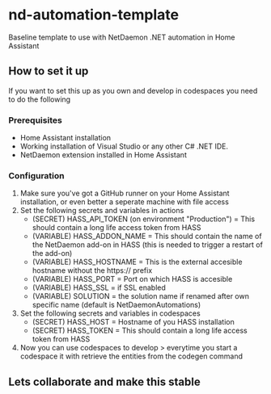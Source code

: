 # nd-automation-template
Baseline template to use with NetDaemon .NET automation in Home Assistant

## How to set it up
If you want to set this up as you own and develop in codespaces you need to do the following
### Prerequisites
- Home Assistant installation
- Working installation of Visual Studio or any other C# .NET IDE.
- NetDaemon extension installed in Home Assistant


### Configuration
1. Make sure you've got a GitHub runner on your Home Assistant installation, or even better a seperate machine with file access
2. Set the following secrets and variables in actions
   - (SECRET) HASS_API_TOKEN (on environment "Production") = This should contain a long life access token from HASS
   - (VARIABLE) HASS_ADDON_NAME = This should contain the name of the NetDaemon add-on in HASS (this is needed to trigger a restart of the add-on)
   - (VARIABLE) HASS_HOSTNAME = This is the external accesible hostname without the https:// prefix
   - (VARIABLE) HASS_PORT = Port on which HASS is accesible
   - (VARIABLE) HASS_SSL = if SSL enabled
   - (VARIABLE) SOLUTION = the solution name if renamed after own specific name (default is NetDaemonAutomations)
3. Set the following secrets and variables in codespaces
   - (SECRET) HASS_HOST = Hostname of you HASS installation
   - (SECRET) HASS_TOKEN = This should contain a long life access token from HASS
4. Now you can use codespaces to develop > everytime you start a codespace it with retrieve the entities from the codegen command

## Lets collaborate and make this stable
